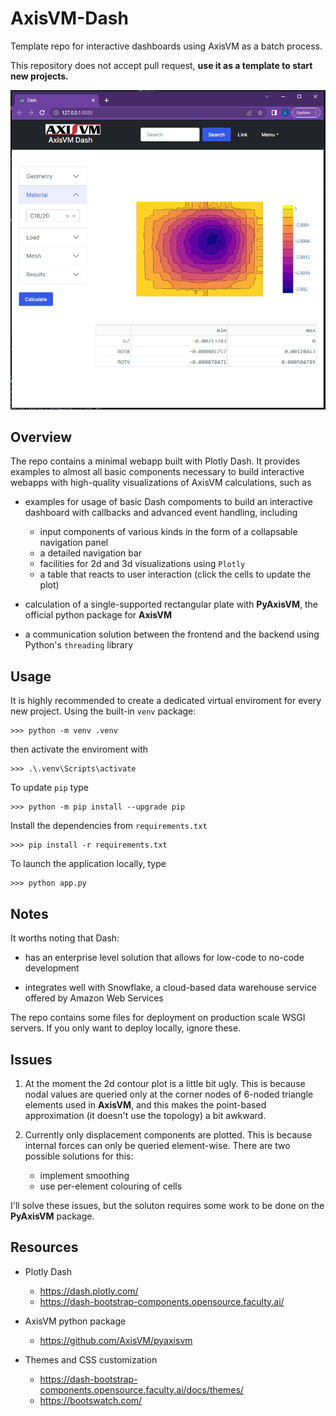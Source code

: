 # **AxisVM-Dash**
Template repo for interactive dashboards using AxisVM as a batch process.

This repository does not accept pull request, **use it as a template to start new projects.** 

![Alt text](capture.png?raw=true "Title")

## **Overview**

The repo contains a minimal webapp built with Plotly Dash. It provides examples to almost all basic components necessary to build interactive webapps with high-quality visualizations of AxisVM calculations, such as

* examples for usage of basic Dash compoments to build an interactive dashboard with callbacks and advanced event handling, including
  * input components of various kinds in the form of a collapsable navigation panel
  * a detailed navigation bar 
  * facilities for 2d and 3d visualizations using `Plotly`
  * a table that reacts to user interaction (click the cells to update the plot)

* calculation of a single-supported rectangular plate with **PyAxisVM**, the official python package for **AxisVM**

* a communication solution between the frontend and the backend using Python's `threading` library

## **Usage**

It is highly recommended to create a dedicated virtual enviroment for every new project. Using the built-in `venv` package:

```console
>>> python -m venv .venv
```

then activate the enviroment with

```console
>>> .\.venv\Scripts\activate
```

To update `pip` type

```console
>>> python -m pip install --upgrade pip
```

Install the dependencies from `requirements.txt`

```console
>>> pip install -r requirements.txt
```

To launch the application locally, type

```console
>>> python app.py
```

## **Notes**

It worths noting that Dash:

* has an enterprise level solution that allows for low-code to no-code development

* integrates well with Snowflake, a cloud-based data warehouse service offered by Amazon Web Services

The repo contains some files for deployment on production scale WSGI servers. If you only want to deploy locally, ignore these. 

## **Issues**

1) At the moment the 2d contour plot is a little bit ugly. This is because nodal values are queried only at the corner nodes of 6-noded triangle elements used in **AxisVM**, and this makes the point-based approximation (it doesn't use the topology) a bit awkward.
   
2) Currently only displacement components are plotted. This is because internal forces can only be queried element-wise. There are two possible solutions for this:
   * implement smoothing
   * use per-element colouring of cells

I'll solve these issues, but the soluton requires some work to be done on the **PyAxisVM** package.

## **Resources**

* Plotly Dash
  * https://dash.plotly.com/
  * https://dash-bootstrap-components.opensource.faculty.ai/

* AxisVM python package
  * https://github.com/AxisVM/pyaxisvm

* Themes and CSS customization
  * https://dash-bootstrap-components.opensource.faculty.ai/docs/themes/
  * https://bootswatch.com/

